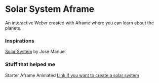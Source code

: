 
Solar System Aframe
=================
 
 An interactive Webvr created with Aframe where you can learn about the planets.

### Inspirations 
[Solar System](http://vrspace.jmvisualcreativity.es/) by Jose Manuel 
 
 ### Stuff that helped me

Starter Aframe Animated 
[Link if you want to create a solar system](https://glitch.com/~starter-aframe-animated)


